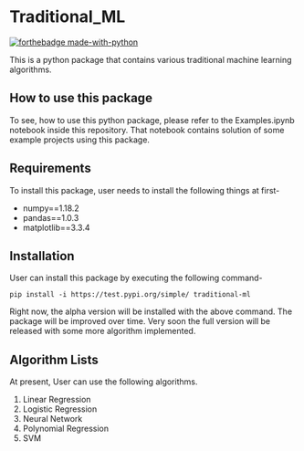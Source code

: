 # Traditional_ML
[![forthebadge made-with-python](http://ForTheBadge.com/images/badges/made-with-python.svg)](https://www.python.org/)

This is a python package that contains various traditional machine learning algorithms. 

## How to use this package
To see, how to use this python package, please refer to the Examples.ipynb notebook 
inside this repository. That notebook contains solution of some example projects using
this package.

## Requirements
To install this package, user needs to install the following things at first-
  - numpy==1.18.2
  - pandas==1.0.3
  - matplotlib==3.3.4

## Installation
User can install this package by executing the following command-

`pip install -i https://test.pypi.org/simple/ traditional-ml`

Right now, the alpha version will be installed with the above command. The package will be improved over time.
Very soon the full version will be released with some more algorithm implemented. 

## Algorithm Lists
At present, User can use the following algorithms.

  1. Linear Regression
  2. Logistic Regression
  3. Neural Network
  4. Polynomial Regression
  5. SVM
